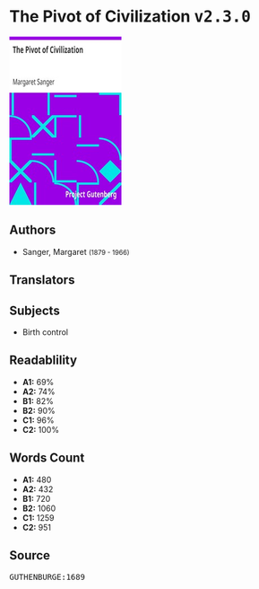 # The Pivot of Civilization <kbd>v2.3.0</kbd>

![](./cover.medium.jpg "")

## Authors


 - Sanger, Margaret <small>(1879 - 1966)</small>

## Translators



## Subjects


 - Birth control

## Readablility


 - **A1:** 69%
 - **A2:** 74%
 - **B1:** 82%
 - **B2:** 90%
 - **C1:** 96%
 - **C2:** 100%

## Words Count


 - **A1:** 480
 - **A2:** 432
 - **B1:** 720
 - **B2:** 1060
 - **C1:** 1259
 - **C2:** 951

## Source


<kbd>GUTHENBURGE:1689</kbd>
